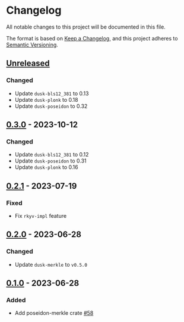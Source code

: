 # Changelog

All notable changes to this project will be documented in this file.

The format is based on [Keep a Changelog](https://keepachangelog.com/en/1.0.0/),
and this project adheres to [Semantic Versioning](https://semver.org/spec/v2.0.0.html).

## [Unreleased]

### Changed

- Update `dusk-bls12_381` to 0.13
- Update `dusk-plonk` to 0.18
- Update `dusk-poseidon` to 0.32

## [0.3.0] - 2023-10-12

### Changed

- Update `dusk-bls12_381` to 0.12
- Update `dusk-poseidon` to 0.31
- Update `dusk-plonk` to 0.16

## [0.2.1] - 2023-07-19

### Fixed

- Fix `rkyv-impl` feature

## [0.2.0] - 2023-06-28

### Changed

- Update `dusk-merkle` to `v0.5.0`

## [0.1.0] - 2023-06-28

### Added

- Add poseidon-merkle crate [#58]

<!-- ISSUES -->
[#58]: https://github.com/dusk-network/merkle/issues/58

<!-- VERSIONS -->
[Unreleased]: https://github.com/dusk-network/merkle/compare/poseidon-merkle_v0.3.0...HEAD
[0.3.0]: https://github.com/dusk-network/merkle/compare/poseidon-merkle_v0.2.1...poseidon-merkle_v0.3.0
[0.2.1]: https://github.com/dusk-network/merkle/compare/poseidon-merkle_v0.2.0...poseidon-merkle_v0.2.1
[0.2.0]: https://github.com/dusk-network/merkle/compare/poseidon-merkle_v0.1.0...poseidon-merkle_v0.2.0
[0.1.0]: https://github.com/dusk-network/merkle/releases/tag/poseidon-merkle_v0.1.0
